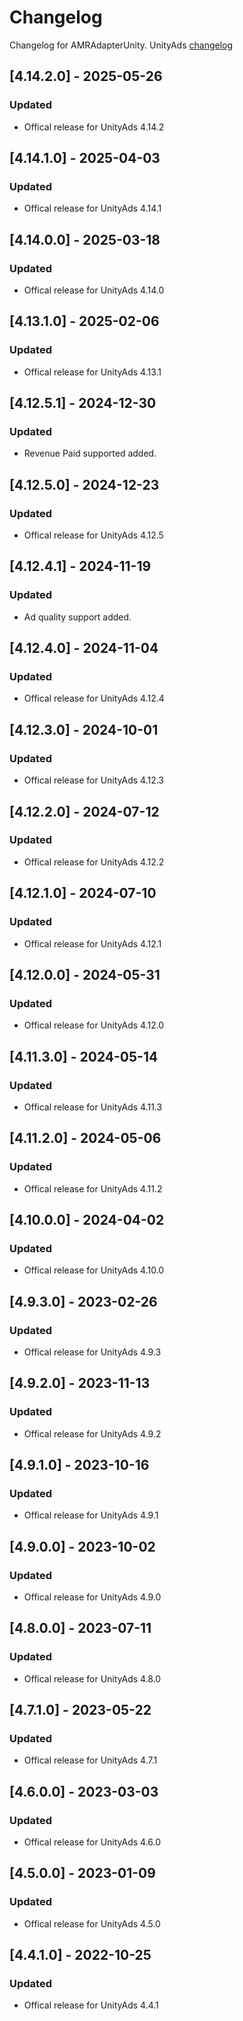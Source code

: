 # Changelog

Changelog for AMRAdapterUnity. 
UnityAds [changelog](https://github.com/Unity-Technologies/unity-ads-ios/releases)

## [4.14.2.0] - 2025-05-26
### Updated
- Offical release for UnityAds 4.14.2

## [4.14.1.0] - 2025-04-03
### Updated
- Offical release for UnityAds 4.14.1

## [4.14.0.0] - 2025-03-18
### Updated
- Offical release for UnityAds 4.14.0

## [4.13.1.0] - 2025-02-06
### Updated
- Offical release for UnityAds 4.13.1

## [4.12.5.1] - 2024-12-30
### Updated
- Revenue Paid supported added.

## [4.12.5.0] - 2024-12-23
### Updated
- Offical release for UnityAds 4.12.5

## [4.12.4.1] - 2024-11-19
### Updated
- Ad quality support added.

## [4.12.4.0] - 2024-11-04
### Updated
- Offical release for UnityAds 4.12.4

## [4.12.3.0] - 2024-10-01
### Updated
- Offical release for UnityAds 4.12.3

## [4.12.2.0] - 2024-07-12
### Updated
- Offical release for UnityAds 4.12.2

## [4.12.1.0] - 2024-07-10
### Updated
- Offical release for UnityAds 4.12.1

## [4.12.0.0] - 2024-05-31
### Updated
- Offical release for UnityAds 4.12.0

## [4.11.3.0] - 2024-05-14
### Updated
- Offical release for UnityAds 4.11.3

## [4.11.2.0] - 2024-05-06
### Updated
- Offical release for UnityAds 4.11.2

## [4.10.0.0] - 2024-04-02
### Updated
- Offical release for UnityAds 4.10.0

## [4.9.3.0] - 2023-02-26
### Updated
- Offical release for UnityAds 4.9.3

## [4.9.2.0] - 2023-11-13
### Updated
- Offical release for UnityAds 4.9.2

## [4.9.1.0] - 2023-10-16
### Updated
- Offical release for UnityAds 4.9.1

## [4.9.0.0] - 2023-10-02
### Updated
- Offical release for UnityAds 4.9.0

## [4.8.0.0] - 2023-07-11
### Updated
- Offical release for UnityAds 4.8.0

## [4.7.1.0] - 2023-05-22
### Updated
- Offical release for UnityAds 4.7.1

## [4.6.0.0] - 2023-03-03
### Updated
- Offical release for UnityAds 4.6.0

## [4.5.0.0] - 2023-01-09
### Updated
- Offical release for UnityAds 4.5.0

## [4.4.1.0] - 2022-10-25
### Updated
- Offical release for UnityAds 4.4.1
